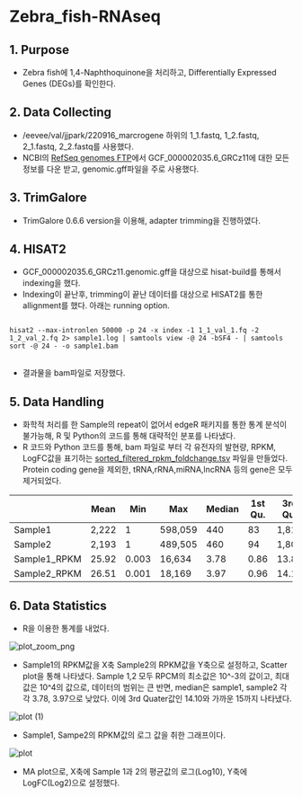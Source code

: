 # Zebra_fish-RNAseq
## 1. Purpose
+ Zebra fish에 1,4-Naphthoquinone을 처리하고, Differentially Expressed Genes (DEGs)를 확인한다.

## 2. Data Collecting
+ /eevee/val/jjpark/220916_marcrogene 하위의 1_1.fastq, 1_2.fastq, 2_1.fastq, 2_2.fastq를 사용했다.
+ NCBI의 [RefSeq genomes FTP](https://ftp.ncbi.nlm.nih.gov/genomes/refseq/)에서 GCF_000002035.6_GRCz11에 대한 모든 정보를 다운 받고, genomic.gff파일을 주로 사용했다.

## 3. TrimGalore
+ TrimGalore 0.6.6 version을 이용해, adapter trimming을 진행하였다. 

## 4. HISAT2
+ GCF_000002035.6_GRCz11.genomic.gff을 대상으로 hisat-build를 통해서 indexing을 했다. 
+ Indexing이 끝난후, trimming이 끝난 데이터를 대상으로 HISAT2를 통한 allignment를 했다. 아래는 running option.
<pre>
<code>
hisat2 --max-intronlen 50000 -p 24 -x index -1 1_1_val_1.fq -2 1_2_val_2.fq 2> sample1.log | samtools view -@ 24 -bSF4 - | samtools sort -@ 24 - -o sample1.bam
</code>
</pre>
+ 결과물을 bam파일로 저장했다. 

## 5. Data Handling
+ 화학적 처리를 한 Sample의 repeat이 없어서 edgeR 패키지를 통한 통계 분석이 불가능해, R 및 Python의 코드를 통해 대략적인 분포를 나타냈다. 
+ R 코드와 Python 코드를 통해, bam 파일로 부터 각 유전자의 발현량, RPKM, LogFC값을 표기하는 [sorted_filtered_rpkm_foldchange.tsv](https://github.com/Park-JungJoon/Zebra_fish-RNAseq/blob/main/Supplementary_data/sorted_filtered_rpkm_foldchange.tsv) 파일을 만들었다. Protein coding gene을 제외한, tRNA,rRNA,miRNA,lncRNA 등의 gene은 모두 제거되었다.

||Mean|Min|Max|Median|1st Qu.|3rd Qu.|
|-|-|-|-|-|-|-|
|Sample1|2,222|1|598,059|440|83|1,813|
|Sample2|2,193|1|489,505|460|94|1,808|
|Sample1_RPKM|25.92|0.003|16,634|3.78|0.86|13.86|
|Sample2_RPKM|26.51|0.001|18,169|3.97|0.96|14.10|

## 6. Data Statistics
+ R을 이용한 통계를 내었다. 

![plot_zoom_png](https://user-images.githubusercontent.com/97942772/191666472-dec46c5f-510f-4efa-b40a-48e6df9eb2b3.png)

   + Sample1의 RPKM값을 X축 Sample2의 RPKM값을 Y축으로 설정하고, Scatter plot을 통해 나타냈다. Sample 1,2 모두 RPCM의 최소값은 10^-3의 값이고, 최대값은 10^4의 값으로, 데이터의 범위는 큰 반면, median은 sample1, sample2 각각 3.78, 3.97으로 낮았다. 이에 3rd Quater값인 14.10와 가까운 15까지 나타냈다.

![plot (1)](https://user-images.githubusercontent.com/97942772/191673140-fd88bfda-8c53-4901-8f80-edec5e3739a8.png)

   + Sample1, Sampe2의 RPKM값의 로그 값을 취한 그래프이다.

![plot](https://user-images.githubusercontent.com/97942772/191673215-769d81a5-7791-42e5-8b4b-cfab80eb65d6.png)

   + MA plot으로, X축에 Sample 1과 2의 평균값의 로그(Log10), Y축에 LogFC(Log2)으로 설정했다. 


